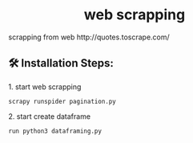 <h1 align="center" id="title">web scrapping</h1>

<p id="description">scrapping from web http://quotes.toscrape.com/</p>

<h2>🛠️ Installation Steps:</h2>

<p>1. start web scrapping</p>

```
scrapy runspider pagination.py                
```

<p>2. start create dataframe</p>

```
run python3 dataframing.py
```
